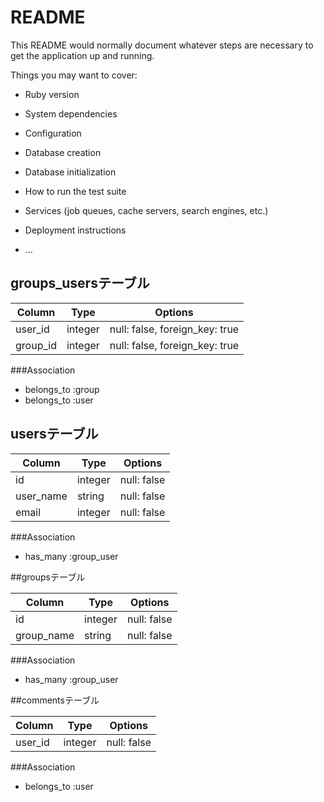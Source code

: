 # README

This README would normally document whatever steps are necessary to get the
application up and running.

Things you may want to cover:

* Ruby version

* System dependencies

* Configuration

* Database creation

* Database initialization

* How to run the test suite

* Services (job queues, cache servers, search engines, etc.)

* Deployment instructions

* ...

## groups_usersテーブル

|Column|Type|Options|
|------|----|-------|
|user_id|integer|null: false, foreign_key: true|
|group_id|integer|null: false, foreign_key: true|

###Association
- belongs_to :group
- belongs_to :user

## usersテーブル

|Column|Type|Options|
|------|----|-------|
|id|integer|null: false|
|user_name|string|null: false|
|email|integer|null: false|

###Association
- has_many :group_user

##groupsテーブル

|Column|Type|Options|
|------|----|-------|
|id|integer|null: false|
|group_name|string|null: false|

###Association
- has_many :group_user

##commentsテーブル

|Column|Type|Options|
|------|----|-------|
|user_id|integer|null: false|

###Association
- belongs_to :user
